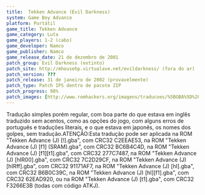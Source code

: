 ```yaml
---
title:  Tekken Advance (Evil Darkness)
system: Game Boy Advance
platform: Portátil
game_title: Tekken Advance
game_category: Luta
game_players: 1-2 (cabo)
game_developer: Namco
game_publisher: Namco
game_release_date: 21 de dezembro de 2001
patch_group: Evil Darkness (extinto)
patch_site: http://mhousehp.virtualave.net/evildarkness/ (fora do ar)
patch_version: ???
patch_release: 31 de janeiro de 2002 (provavelmente)
patch_type: Patch IPS dentro de pacote ZIP
patch_progress: 98%
patch_images: [http://www.romhackers.org/imagens/traducoes/%5BGBA%5D%20Tekken%20Advance%20-%20Evil%20Darkness%20-%201.png,http://www.romhackers.org/imagens/traducoes/%5BGBA%5D%20Tekken%20Advance%20-%20Evil%20Darkness%20-%202.png,http://www.romhackers.org/imagens/traducoes/%5BGBA%5D%20Tekken%20Advance%20-%20Evil%20Darkness%20-%203.png]
---
```

Tradução simples porém regular, com boa parte do que estava em inglês traduzido sem acentos, como as opções do jogo, com alguns erros de português e traduções literais, e o que estava em japonês, os nomes dos golpes, sem tradução.ATENÇÃO:Esta tradução pode ser aplicada na ROM "Tekken Advance (J) [!].gba", com CRC32 C2EEAE53, na ROM "Tekken Advance (J) [f1] (SRAM).gba", com CRC32 BC6B4C4D, na ROM "Tekken Advance (J) [f1][t1].gba", com CRC32 277C7487, na ROM "Tekken Advance (J) [hIR00].gba", com CRC32 7C2D29CF, na ROM "Tekken Advance (J) [hIRff].gba", com CRC32 91171AF7, na ROM "Tekken Advance (J) [hI].gba", com CRC32 B6B0C39C, na ROM "Tekken Advance (J) [hI][f1].gba", com CRC32 62EAD920, ou na ROM "Tekken Advance (J) [t1].gba", com CRC32 F3266E3B (todas com código ATKJ).